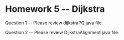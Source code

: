 # Homework 5 -- Dijkstra

Question 1 -- Please review dijkstraPQ.java file.

Question 2 -- Please review DijkstraAlignment.java file.

